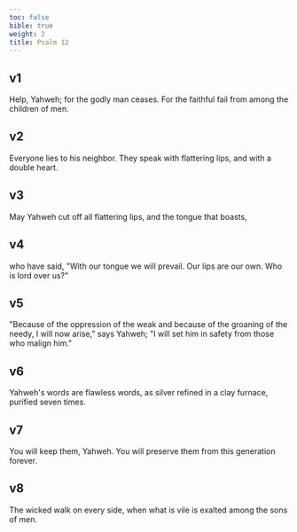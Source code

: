 ```yaml
---
toc: false
bible: true
weight: 2
title: Psalm 12
---
```




## v1 
Help, Yahweh; for the godly man ceases. For the faithful fail from among the children of men. 

## v2 
Everyone lies to his neighbor. They speak with flattering lips, and with a double heart. 

## v3 
May Yahweh cut off all flattering lips, and the tongue that boasts, 

## v4 
who have said, "With our tongue we will prevail. Our lips are our own. Who is lord over us?" 

## v5 
"Because of the oppression of the weak and because of the groaning of the needy, I will now arise," says Yahweh; "I will set him in safety from those who malign him." 

## v6 
Yahweh's words are flawless words, as silver refined in a clay furnace, purified seven times. 

## v7 
You will keep them, Yahweh. You will preserve them from this generation forever. 

## v8 
The wicked walk on every side, when what is vile is exalted among the sons of men.
